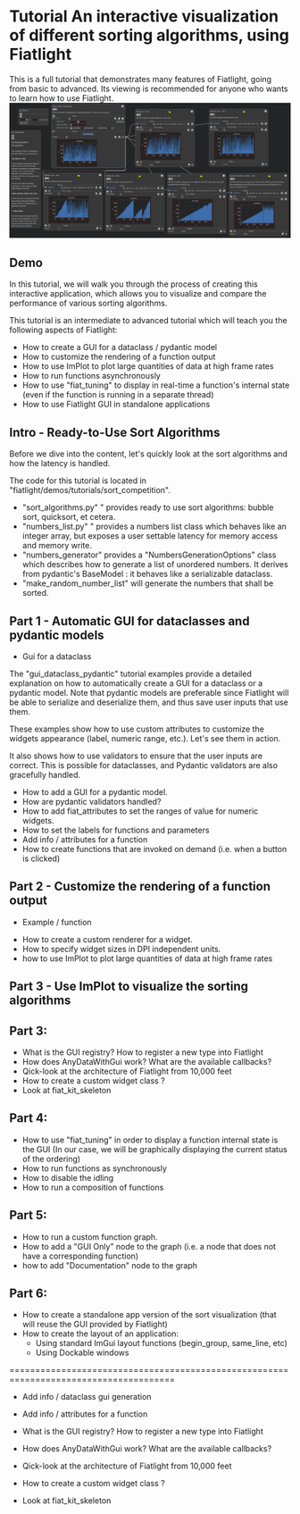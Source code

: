 Tutorial An interactive visualization of different sorting algorithms, using Fiatlight
======================================================================================

This is a full tutorial that demonstrates many features of Fiatlight, going from basic to advanced.
Its viewing is recommended for anyone who wants to learn how to use Fiatlight.
![img.png](img.png)


Demo
----
In this tutorial, we will walk you through the process of creating this interactive application, which allows you to visualize and compare the performance of various sorting algorithms.

This tutorial is an intermediate to advanced tutorial which will teach you the following aspects of Fiatlight:
- How to create a GUI for a dataclass / pydantic model
- How to customize the rendering of a function output
- How to use ImPlot to plot large quantities of data at high frame rates
- How to run functions asynchronously
- How to use "fiat_tuning" to display in real-time a function's internal state
  (even if the function is running in a separate thread)
- How to use Fiatlight GUI in standalone applications


Intro - Ready-to-Use Sort Algorithms
------------------------------------

Before we dive into the content, let's quickly look at the sort algorithms and how the latency is handled.

The  code for this tutorial is located in "fiatlight/demos/tutorials/sort_competition".

* "sort_algorithms.py" " provides  ready to use sort algorithms:  bubble sort, quicksort, et cetera.
* "numbers_list.py" " provides a numbers list class which behaves like an integer array,   but exposes a user settable latency for memory access and memory write.
* "numbers_generator" provides a "NumbersGenerationOptions" class which describes how to generate a list of unordered numbers.
It derives from pydantic's BaseModel : it behaves like a serializable dataclass.
* "make_random_number_list" will generate the numbers that shall be sorted.


Part 1 - Automatic GUI for dataclasses and pydantic models
----------------------------------------------------------
+ Gui for a dataclass

The "gui_dataclass_pydantic" tutorial examples provide a detailed explanation on how to automatically create a GUI for a dataclass or a pydantic model.
Note that pydantic models are preferable since Fiatlight will be able to serialize and deserialize them, and thus save user inputs that use them.

These examples show how to use custom attributes to customize the widgets appearance (label, numeric range, etc.).
Let's see them in action.

It also shows how to use validators to ensure that the user inputs are correct. This is possible for dataclasses, and Pydantic validators are also gracefully handled.

- How to add a GUI for a pydantic model.
- How are pydantic validators handled?
- How to add fiat_attributes to set the ranges of value for numeric widgets.
- How to set the labels for functions and parameters
- Add info / attributes for a function
- How to create functions that are invoked on demand (i.e. when a button is clicked)


Part 2 - Customize the rendering of a function output
-----------------------------------------------------
+ Example / function

- How to create a custom renderer for a widget.
- How to specify widget sizes in DPI independent units.
- how to use ImPlot to plot large quantities of data at high frame rates


Part 3 - Use ImPlot to visualize the sorting algorithms
-------------------------------------------------------


Part 3:
-------
- What is the GUI registry? How to register a new type into Fiatlight
- How does AnyDataWithGui work? What are the available callbacks?
- Qick-look at the architecture of Fiatlight from 10,000 feet
- How to create a custom widget class ?
- Look at fiat_kit_skeleton


Part 4:
-------
- How to use "fiat_tuning" in order to display a function internal state
  is the GUI
  (In our case, we will be graphically displaying the current status of the ordering)
- How to run functions as synchronously
- How to disable the idling
- How to run a composition of functions



Part 5:
-------
- How to run a custom function graph.
- How to add a "GUI Only" node to the graph (i.e. a node that does not have a corresponding function)
- how to add "Documentation" node to the graph



Part 6:
------
- How to create a standalone app version of the sort visualization
  (that will reuse the GUI provided by Fiatlight)
- How to create the layout of an application:
  - Using standard ImGui layout functions (begin_group, same_line, etc)
  - Using Dockable windows


======================================================================================

- Add info / dataclass gui generation
- Add info / attributes for a function


- What is the GUI registry? How to register a new type into Fiatlight
- How does AnyDataWithGui work? What are the available callbacks?
- Qick-look at the architecture of Fiatlight from 10,000 feet
- How to create a custom widget class ?
- Look at fiat_kit_skeleton
